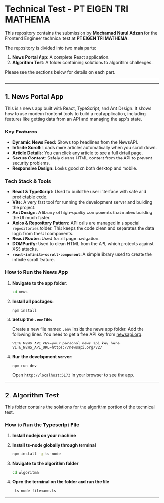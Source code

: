 # Technical Test - PT EIGEN TRI MATHEMA

This repository contains the submission by **Mochamad Nurul Adzan** for the Frontend Engineer technical test at **PT EIGEN TRI MATHEMA**.

The repository is divided into two main parts:
1.  **News Portal App**: A complete React application.
2.  **Algorithm Test**: A folder containing solutions to algorithm challenges.

Please see the sections below for details on each part.

---
---

## 1. News Portal App

This is a news app built with React, TypeScript, and Ant Design. It shows how to use modern frontend tools to build a real application, including features like getting data from an API and managing the app's state.

### Key Features

* **Dynamic News Feed:** Shows top headlines from the NewsAPI.
* **Infinite Scroll:** Loads more articles automatically when you scroll down.
* **Article Details:** You can click any article to see a full detail page.
* **Secure Content:** Safely cleans HTML content from the API to prevent security problems.
* **Responsive Design:** Looks good on both desktop and mobile.

### Tech Stack & Tools

* **React & TypeScript:** Used to build the user interface with safe and predictable code.
* **Vite:** A very fast tool for running the development server and building the project.
* **Ant Design:** A library of high-quality components that makes building the UI much faster.
* **Axios & Repository Pattern:** API calls are managed in a special `repositories` folder. This keeps the code clean and separates the data logic from the UI components.
* **React Router:** Used for all page navigation.
* **DOMPurify:** Used to clean HTML from the API, which protects against XSS attacks.
* **`react-infinite-scroll-component`:** A simple library used to create the infinite scroll feature.

### How to Run the News App

1.  **Navigate to the app folder:**
    ```bash
    cd news
    ```

2.  **Install all packages:**
    ```bash
    npm install
    ```

3.  **Set up the `.env` file:**

    Create a new file named `.env` inside the news app folder. Add the following lines. You need to get a free API key from [newsapi.org](https://newsapi.org).

    ```env
    VITE_NEWS_API_KEY=your_personal_news_api_key_here
    VITE_NEWS_API_URL=https://newsapi.org/v2/
    ```

4.  **Run the development server:**
    ```bash
    npm run dev
    ```
    Open `http://localhost:5173` in your browser to see the app.

---

## 2. Algorithm Test

This folder contains the solutions for the algorithm portion of the technical test.

### How to Run the Typescript File
1. **Install nodejs on your machine**


2. **Install ts-node globally through terminal**
    ```bash
    npm install -g ts-node
    ```


3. **Navigate to the algorithm folder**
    ```bash
    cd Algoritma
    ```

4. **Open the terminal on the folder and run the file**
   ```bash
    ts-node filename.ts
    ```
---
